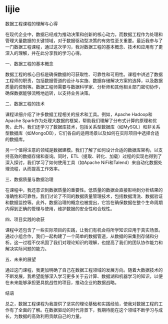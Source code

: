 # lijie

数据工程课程的理解与心得

在现代企业中，数据已经成为推动决策和创新的核心动力。而数据工程作为处理和管理大量数据的关键领域，对于数据驱动型决策的有效性至关重要。最近我参与了一门数据工程课程，通过这次学习，我对数据工程的基本概念、技术和应用有了更深入的理解，并在此分享我的学习心得。

一、数据工程的基本概念

数据工程的核心目标是确保数据的可获取性、可靠性和可用性。课程中讲述了数据工程师的职责，包括数据管道的设计与实施、数据存储解决方案的选择，以及数据质量的控制等。数据工程师需要与数据科学家、分析师和其他相关部门密切协作，确保数据能够流畅地运转，以支持业务决策。

二、数据工程的技术

课程详细介绍了许多数据工程相关的技术和工具。例如，Apache Hadoop和Apache Spark作为处理大数据的框架，帮助我们理解了分布式计算的原理和优势。此外，我们还学习了数据库技术，包括关系型数据库（如MySQL）和非关系型数据库（如MongoDB），它们各自的适用场景以及如何在实际项目中选择合适的数据库。

另一个值得注意的领域是数据建模。我们了解了如何设计合适的数据库架构，以支持高效的数据存储和查询。同时，ETL（提取、转化、加载）过程的实现也得到了深入探讨，我们学习了如何使用工具（如Apache NiFi和Talend）来自动化数据处理流程，从而提高工作效率。

三、数据质量与数据治理

在课程中，我还意识到数据质量的重要性。低质量的数据会直接影响到分析结果的准确性和可靠性。我们讨论了不同的数据质量管理技术，包括数据清洗、数据验证和数据监控等。此外，数据治理的概念也被提出，它旨在确保数据在整个生命周期内得到正确的管理与使用，维护数据的安全性和合规性。

四、项目实践的收获

课程中还包含了一些实际项目的实践，让我们有机会将所学知识应用于真实场景。通过小组合作，我们一起构建了一个简单的数据管道，从数据的采集到存储和分析。这一过程不仅巩固了我们对理论知识的理解，也提高了我们的团队协作能力和解决实际问题的能力。

五、未来的展望

通过这门课程，我更加明确了自己在数据工程领域的发展方向。随着大数据技术的不断发展，我希望能够深入学习更多关于云计算、数据湖和机器学习的知识，以便在未来能够承担更具挑战性的项目，推动企业的数据战略。

结语

总之，数据工程课程为我提供了坚实的理论基础和实践经验，使我对数据工程的工作有了全面的了解。在数据驱动的时代背景下，我期待能在这个领域不断学习与成长，为数据的高效利用贡献自己的力量。


